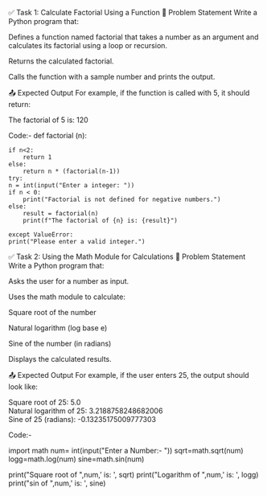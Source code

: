 ✅ Task 1: Calculate Factorial Using a Function
📝 Problem Statement
Write a Python program that:

Defines a function named factorial that takes a number as an argument and calculates its factorial using a loop or recursion.

Returns the calculated factorial.

Calls the function with a sample number and prints the output.

📤 Expected Output
For example, if the function is called with 5, it should return:

The factorial of 5 is: 120

Code:- 
 def factorial (n):

    if n<2:
        return 1
    else:
        return n * (factorial(n-1))
    try:
    n = int(input("Enter a integer: "))
    if n < 0:
        print("Factorial is not defined for negative numbers.")
    else:
        result = factorial(n)
        print(f"The factorial of {n} is: {result}")
        
    except ValueError:
    print("Please enter a valid integer.")


✅ Task 2: Using the Math Module for Calculations
📝 Problem Statement
Write a Python program that:

Asks the user for a number as input.

Uses the math module to calculate:

Square root of the number

Natural logarithm (log base e)

Sine of the number (in radians)

Displays the calculated results.

📤 Expected Output
For example, if the user enters 25, the output should look like:

Square root of 25: 5.0  
Natural logarithm of 25: 3.2188758248682006  
Sine of 25 (radians): -0.13235175009777303    

Code:- 

import math
num= int(input("Enter a Number:- "))
sqrt=math.sqrt(num)
logg=math.log(num)
sine=math.sin(num)

print("Square root of ",num,' is: ', sqrt)
print("Logarithm of ",num,' is: ', logg)
print("sin of ",num,' is: ', sine)

